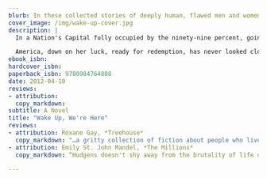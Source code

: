 ```yaml
---
blurb: In these collected stories of deeply human, flawed men and women in search of connection, consolation and better odds, Dallas Hudgens once again taps into the powerful and resonant view of ordinary lives made less so that has earned him national praise for his novels, Drive Like Hell and Season of Gene.
cover_image: /img/wake-up-cover.jpg
description: |
  In a Nation's Capital fully occupied by the ninety-nine percent, going about the business of their lives, and in Detroit, Buffalo, Winnipeg, Oxnard and Tampa, life lays down its rhythm in dreams, promises and bills, the truth in neon light through the hazy smoke, and the telltale beat of inconstant hearts, foreclosures, and the everyday rigors of smoking, drinking, working, parenting, cheating, and praying that just one break could make it.

  America, down on her luck, ready for redemption, has never looked closer than this, or more like us.
ebook_isbn:
hardcover_isbn:
paperback_isbn: 9780984764808
date: 2012-04-10
reviews:
- attribution:
  copy_markdown:
subtitle: A Novel
title: "Wake Up, We're Here"
reviews:
- attribution: Roxane Gay, *Treehouse*
  copy_markdown: "…a gritty collection of fiction about people who live rough, complicated lives. Awesome endings in every story."
- attribution: Emily St. John Mandel, *The Millions*
  copy_markdown: “Hudgens doesn't shy away from the brutality of life on earth -- the illness, the decreptitude, the humiliations and the teen suicides -- but the grittiness is never gratuitous, and his stories are infused with compassion and hope."

---
```

